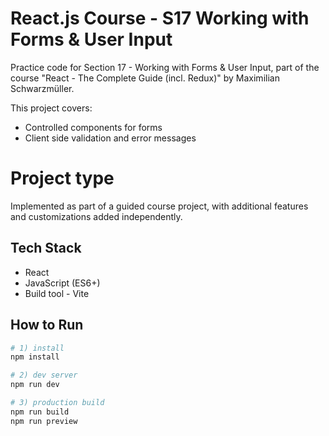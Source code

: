 # React.js Course - S17 Working with Forms & User Input

Practice code for Section 17 - Working with Forms & User Input, part of the course "React - The Complete Guide (incl. Redux)" by Maximilian Schwarzmüller.

This project covers:
- Controlled components for forms
- Client side validation and error messages
  
# Project type
Implemented as part of a guided course project, with additional features and customizations added independently.

## Tech Stack
- React
- JavaScript (ES6+)
- Build tool - Vite
  
## How to Run

```bash
# 1) install
npm install

# 2) dev server
npm run dev

# 3) production build
npm run build
npm run preview
```
